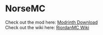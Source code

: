 <h1>NorseMC</h1>
Check out the mod here: <a href="https://modrinth.com/mod/norsemc-riordanmc/">Modrinth Download</a><br>
Check out the wiki here: <a href="https://riordanmc.fandom.com/wiki/NorseMC_Overview">RiordanMC Wiki</a>
